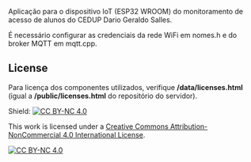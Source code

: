 Aplicação para o dispositivo IoT (ESP32 WROOM) do monitoramento de acesso de alunos do CEDUP Dario Geraldo Salles.

É necessário configurar as credenciais da rede WiFi em nomes.h e do broker MQTT em mqtt.cpp.

## License

Para licença dos componentes utilizados, verifique **/data/licenses.html** (igual a **/public/licenses.html** do repositório do servidor).

Shield: [![CC BY-NC 4.0][cc-by-nc-shield]][cc-by-nc]

This work is licensed under a
[Creative Commons Attribution-NonCommercial 4.0 International License][cc-by-nc].

[![CC BY-NC 4.0][cc-by-nc-image]][cc-by-nc]

[cc-by-nc]: https://creativecommons.org/licenses/by-nc/4.0/
[cc-by-nc-image]: https://licensebuttons.net/l/by-nc/4.0/88x31.png
[cc-by-nc-shield]: https://img.shields.io/badge/License-CC%20BY--NC%204.0-lightgrey.svg